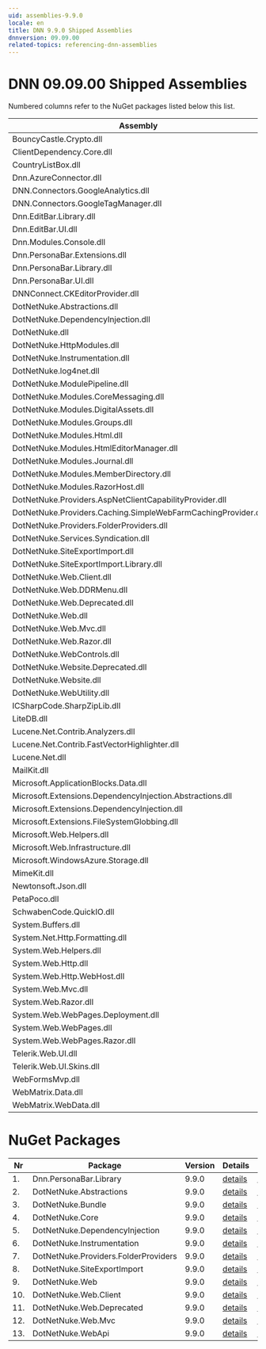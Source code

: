 ```yaml
---
uid: assemblies-9.9.0
locale: en
title: DNN 9.9.0 Shipped Assemblies
dnnversion: 09.09.00
related-topics: referencing-dnn-assemblies
---
```


# DNN 09.09.00 Shipped Assemblies

Numbered columns refer to the NuGet packages listed below this list.

|**Assembly**|**Version**|#1|#2|#3|#4|#5|#6|#7|#8|#9|#10|#11|#12|#13|
|---|---|---|---|---|---|---|---|---|---|---|---|---|---|---|
|BouncyCastle.Crypto.dll|1.8.8.2| | | | | | | | | | | | | |
|ClientDependency.Core.dll|1.9.2.7| | | | | | | | | | | | | |
|CountryListBox.dll|9.9.0.0| | | | | | | | | | | | | |
|Dnn.AzureConnector.dll|9.9.0.0| | | | | | | | | | | | | |
|DNN.Connectors.GoogleAnalytics.dll|0.0.0.0| | | | | | | | | | | | | |
|DNN.Connectors.GoogleTagManager.dll|0.0.0.0| | | | | | | | | | | | | |
|Dnn.EditBar.Library.dll|9.9.0.0| | | | | | | | | | | | | |
|Dnn.EditBar.UI.dll|9.9.0.0| | | | | | | | | | | | | |
|Dnn.Modules.Console.dll|9.9.0.0| | | | | | | | | | | | | |
|Dnn.PersonaBar.Extensions.dll|9.9.0.0| | | | | | | | | | | | | |
|Dnn.PersonaBar.Library.dll|9.9.0.0|1| | | | | | | | | | | | |
|Dnn.PersonaBar.UI.dll|9.9.0.0| | | | | | | | | | | | | |
|DNNConnect.CKEditorProvider.dll|0.0.0.0| | | | | | | | | | | | | |
|DotNetNuke.Abstractions.dll|9.9.0.0| |2| | | | | | | | | | | |
|DotNetNuke.DependencyInjection.dll|9.9.0.0|1| |3|4|5| |7|8|9|10|11|12|13|
|DotNetNuke.dll|9.9.0.0|1| |3|4| | |7|8|9|10|11|12|13|
|DotNetNuke.HttpModules.dll|9.9.0.0| | |3| | | | | | | | | | |
|DotNetNuke.Instrumentation.dll|9.9.0.0|1| |3|4|5|6|7|8|9|10|11|12|13|
|DotNetNuke.log4net.dll|3.0.1.0|1| |3|4|5|6|7|8|9|10|11|12|13|
|DotNetNuke.ModulePipeline.dll|9.9.0.0| | | | | | | | | | | | | |
|DotNetNuke.Modules.CoreMessaging.dll|9.9.0.0| | | | | | | | | | | | | |
|DotNetNuke.Modules.DigitalAssets.dll|9.9.0.0| | |3| | | | | | | | | | |
|DotNetNuke.Modules.Groups.dll|9.9.0.0| | | | | | | | | | | | | |
|DotNetNuke.Modules.Html.dll|9.9.0.0| | | | | | | | | | | | | |
|DotNetNuke.Modules.HtmlEditorManager.dll|9.9.0.0| | | | | | | | | | | | | |
|DotNetNuke.Modules.Journal.dll|9.9.0.0| | | | | | | | | | | | | |
|DotNetNuke.Modules.MemberDirectory.dll|9.9.0.0| | | | | | | | | | | | | |
|DotNetNuke.Modules.RazorHost.dll|9.9.0.0| | | | | | | | | | | | | |
|DotNetNuke.Providers.AspNetClientCapabilityProvider.dll|9.9.0.0| | | | | | | | | | | | | |
|DotNetNuke.Providers.Caching.SimpleWebFarmCachingProvider.dll|9.9.0.0| | | | | | | | | | | | | |
|DotNetNuke.Providers.FolderProviders.dll|9.9.0.0| | |3| | | |7| | | | | | |
|DotNetNuke.Services.Syndication.dll|9.9.0.0| | | | | | | | | | | | | |
|DotNetNuke.SiteExportImport.dll|9.9.0.0| | |3| | | | |8| | | | | |
|DotNetNuke.SiteExportImport.Library.dll|9.9.0.0| | |3| | | | |8| | | | | |
|DotNetNuke.Web.Client.dll|9.9.0.0| | |3| | | | | | |10| |12| |
|DotNetNuke.Web.DDRMenu.dll|9.9.0.0| | | | | | | | | | | | | |
|DotNetNuke.Web.Deprecated.dll|9.9.0.0| | |3| | | | | | | |11| | |
|DotNetNuke.Web.dll|9.9.0.0|1| |3| | | | |8|9| |11|12|13|
|DotNetNuke.Web.Mvc.dll|9.9.0.0| | |3| | | | | | | | |12| |
|DotNetNuke.Web.Razor.dll|9.9.0.0| | | | | | | | | | | | | |
|DotNetNuke.WebControls.dll|2.4.0.598| | |3| | | | | | | | | | |
|DotNetNuke.Website.Deprecated.dll|9.9.0.0| | | | | | | | | | | | | |
|DotNetNuke.Website.dll|9.9.0.0| | | | | | | | | | | | | |
|DotNetNuke.WebUtility.dll|4.2.1.783|1| |3| | | | |8|9| |11|12|13|
|ICSharpCode.SharpZipLib.dll|0.86.0.518| | | | | | | | | | | | | |
|LiteDB.dll|3.1.0.0| | | | | | | | | | | | | |
|Lucene.Net.Contrib.Analyzers.dll|3.0.3| | | | | | | | | | | | | |
|Lucene.Net.Contrib.FastVectorHighlighter.dll|3.0.3| | | | | | | | | | | | | |
|Lucene.Net.dll|3.0.3.0| | | | | | | | | | | | | |
|MailKit.dll|2.10.1.0| | | | | | | | | | | | | |
|Microsoft.ApplicationBlocks.Data.dll|2.0.0.0|1| |3|4| | |7|8|9|10|11|12|13|
|Microsoft.Extensions.DependencyInjection.Abstractions.dll|2.1.1.18157| | | | | | | | | | | | | |
|Microsoft.Extensions.DependencyInjection.dll|2.1.1.18157|1| |3|4|5| |7|8|9|10|11|12|13|
|Microsoft.Extensions.FileSystemGlobbing.dll|3.100.119.61404| | | | | | | | | | | | | |
|Microsoft.Web.Helpers.dll|3.0.20129.0| | | | | | | | | | | | | |
|Microsoft.Web.Infrastructure.dll|1.0.20105.407| | |3| | | | | | | | |12| |
|Microsoft.WindowsAzure.Storage.dll|8.3.0.0| | | | | | | | | | | | | |
|MimeKit.dll|2.10.1.0| | | | | | | | | | | | | |
|Newtonsoft.Json.dll|10.0.3.21018| | |3| | | | | | | | |12|13|
|PetaPoco.dll|6.0.415.0| | | | | | | | | | | | | |
|SchwabenCode.QuickIO.dll|2.6.2.0| | | | | | | | | | | | | |
|System.Buffers.dll|4.6.28619.01| | | | | | | | | | | | | |
|System.Net.Http.Formatting.dll|5.2.30128.0| | |3| | | | | | | | |12|13|
|System.Web.Helpers.dll|3.0.20129.0| | |3| | | | | | | | |12| |
|System.Web.Http.dll|5.2.30128.0| | |3| | | | | | | | |12|13|
|System.Web.Http.WebHost.dll|5.2.30128.0| | | | | | | | | | | | | |
|System.Web.Mvc.dll|5.1.20821.0| | |3| | | | | | | | |12| |
|System.Web.Razor.dll|3.0.20129.0| | |3| | | | | | | | |12| |
|System.Web.WebPages.Deployment.dll|3.0.20129.0| | |3| | | | | | | | |12| |
|System.Web.WebPages.dll|3.0.20129.0| | |3| | | | | | | | |12| |
|System.Web.WebPages.Razor.dll|3.0.20129.0| | |3| | | | | | | | |12| |
|Telerik.Web.UI.dll|2013.2.717.40| | |3| | | | | | | |11| | |
|Telerik.Web.UI.Skins.dll|2013.2.717.40| | | | | | | | | | | | | |
|WebFormsMvp.dll|1.4.1.0| | | | | | | | | | | | | |
|WebMatrix.Data.dll|3.0.20129.0| | | | | | | | | | | | | |
|WebMatrix.WebData.dll|3.0.20129.0| | | | | | | | | | | | | |

# NuGet Packages

|**Nr**|**Package**|**Version**|Details|NuGet|
|---|---|---|---|---|
|1.|Dnn.PersonaBar.Library|9.9.0|[details](xref:nuget-Dnn.PersonaBar.Library-9.9.0)|[NuGet](https://www.nuget.org/packages/Dnn.PersonaBar.Library/9.9.0)|
|2.|DotNetNuke.Abstractions|9.9.0|[details](xref:nuget-DotNetNuke.Abstractions-9.9.0)|[NuGet](https://www.nuget.org/packages/DotNetNuke.Abstractions/9.9.0)|
|3.|DotNetNuke.Bundle|9.9.0|[details](xref:nuget-DotNetNuke.Bundle-9.9.0)|[NuGet](https://www.nuget.org/packages/DotNetNuke.Bundle/9.9.0)|
|4.|DotNetNuke.Core|9.9.0|[details](xref:nuget-DotNetNuke.Core-9.9.0)|[NuGet](https://www.nuget.org/packages/DotNetNuke.Core/9.9.0)|
|5.|DotNetNuke.DependencyInjection|9.9.0|[details](xref:nuget-DotNetNuke.DependencyInjection-9.9.0)|[NuGet](https://www.nuget.org/packages/DotNetNuke.DependencyInjection/9.9.0)|
|6.|DotNetNuke.Instrumentation|9.9.0|[details](xref:nuget-DotNetNuke.Instrumentation-9.9.0)|[NuGet](https://www.nuget.org/packages/DotNetNuke.Instrumentation/9.9.0)|
|7.|DotNetNuke.Providers.FolderProviders|9.9.0|[details](xref:nuget-DotNetNuke.Providers.FolderProviders-9.9.0)|[NuGet](https://www.nuget.org/packages/DotNetNuke.Providers.FolderProviders/9.9.0)|
|8.|DotNetNuke.SiteExportImport|9.9.0|[details](xref:nuget-DotNetNuke.SiteExportImport-9.9.0)|[NuGet](https://www.nuget.org/packages/DotNetNuke.SiteExportImport/9.9.0)|
|9.|DotNetNuke.Web|9.9.0|[details](xref:nuget-DotNetNuke.Web-9.9.0)|[NuGet](https://www.nuget.org/packages/DotNetNuke.Web/9.9.0)|
|10.|DotNetNuke.Web.Client|9.9.0|[details](xref:nuget-DotNetNuke.Web.Client-9.9.0)|[NuGet](https://www.nuget.org/packages/DotNetNuke.Web.Client/9.9.0)|
|11.|DotNetNuke.Web.Deprecated|9.9.0|[details](xref:nuget-DotNetNuke.Web.Deprecated-9.9.0)|[NuGet](https://www.nuget.org/packages/DotNetNuke.Web.Deprecated/9.9.0)|
|12.|DotNetNuke.Web.Mvc|9.9.0|[details](xref:nuget-DotNetNuke.Web.Mvc-9.9.0)|[NuGet](https://www.nuget.org/packages/DotNetNuke.Web.Mvc/9.9.0)|
|13.|DotNetNuke.WebApi|9.9.0|[details](xref:nuget-DotNetNuke.WebApi-9.9.0)|[NuGet](https://www.nuget.org/packages/DotNetNuke.WebApi/9.9.0)|


